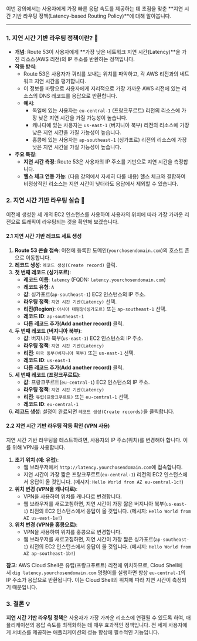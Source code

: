 
이번 강의에서는 사용자에게 가장 빠른 응답 속도를 제공하는 데 초점을 맞춘 **지연 시간 기반 라우팅 정책(Latency-based Routing Policy)**에 대해 알아봅니다.

---

### 1. 지연 시간 기반 라우팅 정책이란? 🤔

- **개념**: Route 53이 사용자에게 **가장 낮은 네트워크 지연 시간(Latency)**을 가진 리소스(AWS 리전)의 IP 주소를 반환하는 정책입니다.
- **작동 방식**:
    - Route 53은 사용자가 쿼리를 보내는 위치를 파악하고, 각 AWS 리전과의 네트워크 지연 시간을 평가합니다.
    - 이 정보를 바탕으로 사용자에게 지리적으로 가장 가까운 AWS 리전에 있는 리소스의 DNS 레코드를 응답으로 반환합니다.
    - **예시**:
        - 독일에 있는 사용자는 `eu-central-1` (프랑크푸르트) 리전의 리소스에 가장 낮은 지연 시간을 가질 가능성이 높습니다.
        - 캐나다에 있는 사용자는 `us-east-1` (버지니아 북부) 리전의 리소스에 가장 낮은 지연 시간을 가질 가능성이 높습니다.
        - 홍콩에 있는 사용자는 `ap-southeast-1` (싱가포르) 리전의 리소스에 가장 낮은 지연 시간을 가질 가능성이 높습니다.
- **주요 특징**:
    - **지연 시간 측정**: Route 53은 사용자의 IP 주소를 기반으로 지연 시간을 측정합니다.
    - **헬스 체크 연동 가능**: (다음 강의에서 자세히 다룰 내용) 헬스 체크와 결합하여 비정상적인 리소스는 지연 시간이 낮더라도 응답에서 제외할 수 있습니다.

### 2. 지연 시간 기반 라우팅 실습 🧪

이전에 생성한 세 개의 EC2 인스턴스를 사용하여 사용자의 위치에 따라 가장 가까운 리전으로 트래픽이 라우팅되는 것을 확인해 보겠습니다.

#### 2.1 지연 시간 기반 레코드 세트 생성

1. **Route 53 콘솔 접속**: 이전에 등록한 도메인(`yourchosendomain.com`)의 호스트 존으로 이동합니다.
2. **레코드 생성**: `레코드 생성(Create record)` 클릭.
3. **첫 번째 레코드 (싱가포르)**:
    - **레코드 이름**: `latency` (FQDN: `latency.yourchosendomain.com`)
    - **레코드 유형**: `A`
    - **값**: 싱가포르(`ap-southeast-1`) EC2 인스턴스의 IP 주소.
    - **라우팅 정책**: `지연 시간 기반(Latency)` 선택.
    - **리전(Region)**: `아시아 태평양(싱가포르)` 또는 `ap-southeast-1` 선택.
    - **레코드 ID**: `ap-southeast-1`
    - **다른 레코드 추가(Add another record)** 클릭.
4. **두 번째 레코드 (버지니아 북부)**:
    - **값**: 버지니아 북부(`us-east-1`) EC2 인스턴스의 IP 주소.
    - **라우팅 정책**: `지연 시간 기반(Latency)`
    - **리전**: `미국 동부(버지니아 북부)` 또는 `us-east-1` 선택.
    - **레코드 ID**: `us-east-1`
    - **다른 레코드 추가(Add another record)** 클릭.
5. **세 번째 레코드 (프랑크푸르트)**:
    - **값**: 프랑크푸르트(`eu-central-1`) EC2 인스턴스의 IP 주소.
    - **라우팅 정책**: `지연 시간 기반(Latency)`
    - **리전**: `유럽(프랑크푸르트)` 또는 `eu-central-1` 선택.
    - **레코드 ID**: `eu-central-1`
6. **레코드 생성**: 설정이 완료되면 `레코드 생성(Create records)`을 클릭합니다.

#### 2.2 지연 시간 기반 라우팅 작동 확인 (VPN 사용)

지연 시간 기반 라우팅을 테스트하려면, 사용자의 IP 주소(위치)를 변경해야 합니다. 이를 위해 VPN을 사용합니다.

1. **초기 위치 (예: 유럽)**:
    - 웹 브라우저에서 `http://latency.yourchosendomain.com`에 접속합니다.
    - 지연 시간이 가장 짧은 프랑크푸르트(`eu-central-1`) 리전의 EC2 인스턴스에서 응답이 올 것입니다. (메시지: `Hello World from AZ eu-central-1c!`)
2. **위치 변경 (VPN을 캐나다로)**:
    - VPN을 사용하여 위치를 캐나다로 변경합니다.
    - 웹 브라우저를 새로고침하면, 지연 시간이 가장 짧은 버지니아 북부(`us-east-1`) 리전의 EC2 인스턴스에서 응답이 올 것입니다. (메시지: `Hello World from AZ us-east-1a!`)
3. **위치 변경 (VPN을 홍콩으로)**:
    - VPN을 사용하여 위치를 홍콩으로 변경합니다.
    - 웹 브라우저를 새로고침하면, 지연 시간이 가장 짧은 싱가포르(`ap-southeast-1`) 리전의 EC2 인스턴스에서 응답이 올 것입니다. (메시지: `Hello World from AZ ap-southeast-1b!`)

**참고**: AWS Cloud Shell은 유럽(프랑크푸르트) 리전에 위치하므로, Cloud Shell에서 `dig latency.yourchosendomain.com` 명령어를 실행하면 항상 `eu-central-1`의 IP 주소가 응답으로 반환됩니다. 이는 Cloud Shell의 위치에 따라 지연 시간이 측정되기 때문입니다.

### 3. 결론 💡

**지연 시간 기반 라우팅 정책**은 사용자가 가장 가까운 리소스에 연결될 수 있도록 하여, 애플리케이션의 응답 속도를 최적화하는 데 매우 효과적인 정책입니다. 전 세계 사용자에게 서비스를 제공하는 애플리케이션의 성능 향상에 필수적인 기능입니다.
